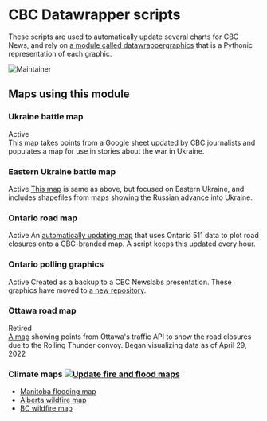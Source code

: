 # CBC Datawrapper scripts

These scripts are used to automatically update several charts for CBC News, and rely on [a module called datawrappergraphics](https://github.com/dexmcmillan/datawrappergraphics) that is a Pythonic representation of each graphic.

![Maintainer](https://img.shields.io/badge/maintainer-dexmcmillan-blue)

## Maps using this module

### Ukraine battle map
Active  
[This map](https://www.datawrapper.de/_/sM21M/) takes points from a Google sheet updated by CBC journalists and populates a map for use in stories about the war in Ukraine.

### Eastern Ukraine battle map
Active
[This map](https://www.datawrapper.de/_/PsIWk/) is same as above, but focused on Eastern Ukraine, and includes shapefiles from maps showing the Russian advance into Ukraine.

### Ontario road map
Active
An [automatically updating map](https://www.datawrapper.de/_/RHK8m/) that uses Ontario 511 data to plot road closures onto a CBC-branded map. A script keeps this updated every hour.

### Ontario polling graphics
Active
Created as a backup to a CBC Newslabs presentation. These graphics have moved to [a new repository](https://github.com/dexmcmillan/cbc-polling-graphics).

### Ottawa road map
Retired  
[A map](https://datawrapper.dwcdn.net/E95GT/4/) showing points from Ottawa's traffic API to show the road closures due to the Rolling Thunder convoy. Began visualizing data as of April 29, 2022

### Climate maps [![Update fire and flood maps](https://github.com/dexmcmillan/cbc-datawrapperscripts/actions/workflows/schedule-floodmaps.yml/badge.svg?branch=main)](https://github.com/dexmcmillan/cbc-datawrapperscripts/actions/workflows/schedule-floodmaps.yml)
* [Manitoba flooding map](https://www.datawrapper.de/_/j6kHN/)
* [Alberta wildfire map](https://www.datawrapper.de/_/L45df/)
* [BC wildfire map](https://www.datawrapper.de/_/Os1m6/)
